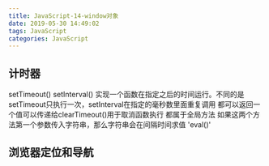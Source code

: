```yaml
---
title: JavaScript-14-window对象
date: 2019-05-30 14:49:02
tags: JavaScript
categories: JavaScript
---
```

 ## 计时器
 setTimeout()
 setInterval()
  实现一个函数在指定之后的时间运行。不同的是setTimeout只执行一次，setInterval在指定的毫秒数里面重复调用
  都可以返回一个值可以传递给clearTimeout()用于取消函数执行
 都属于全局方法
 如果这两个方法第一个参数传入字符串，那么字符串会在间隔时间求值 'eval()'
 
 ## 浏览器定位和导航
 